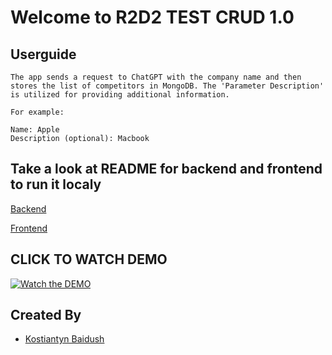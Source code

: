 # Welcome to R2D2 TEST CRUD 1.0


## Userguide
```
The app sends a request to ChatGPT with the company name and then stores the list of competitors in MongoDB. The 'Parameter Description' is utilized for providing additional information. 

For example:

Name: Apple
Description (optional): Macbook
```

## Take a look at README for backend and frontend to run it localy

[Backend](https://github.com/baidush/r2d2-test/blob/main/backend/README.md)

[Frontend](https://github.com/baidush/r2d2-test/blob/main/frontend/README.md)


## CLICK TO WATCH DEMO 
[![Watch the DEMO](https://i.ibb.co/txZGHMw/Screenshot-2024-01-11-at-18-31-34.png)](https://youtu.be/sDymeEwrh4E?si=8mGtev9Brg4rqSOZ)


## Created By

* [Kostiantyn Baidush](http://kostix.tech/)

